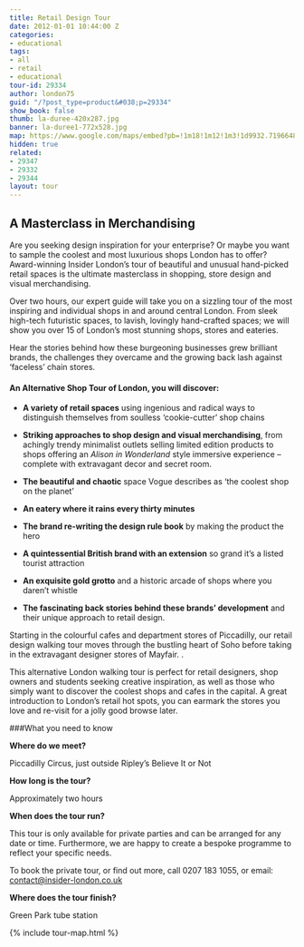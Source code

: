 ```yaml
---
title: Retail Design Tour
date: 2012-01-01 10:44:00 Z
categories:
- educational
tags:
- all
- retail
- educational
tour-id: 29334
author: london75
guid: "/?post_type=product&#038;p=29334"
show_book: false
thumb: la-duree-420x287.jpg
banner: la-duree1-772x528.jpg
map: https://www.google.com/maps/embed?pb=!1m18!1m12!1m3!1d9932.719664857414!2d-0.14276057544238435!3d51.50991514619343!2m3!1f0!2f0!3f0!3m2!1i1024!2i768!4f13.1!3m3!1m2!1s0x487604d3ff201fc1%3A0xf08adf0cfb3eb2fe!2sPiccadilly+Circus%2C+London+W1D+7ET%2C+UK!5e0!3m2!1sen!2s!4v1431588804686
hidden: true
related:
- 29347
- 29332
- 29344
layout: tour
---
```


## A Masterclass in Merchandising
<p>Are you seeking design inspiration for your enterprise? Or maybe you want to sample the coolest and most luxurious shops London has to offer? Award-winning Insider London’s tour of beautiful and unusual hand-picked retail spaces is the ultimate masterclass in shopping, store design and visual merchandising.</p>

Over two hours, our expert guide will take you on a sizzling tour of the most inspiring and individual shops in and around central London. From sleek high-tech futuristic spaces, to lavish, lovingly hand-crafted spaces; we will show you over 15 of London’s most stunning shops, stores and eateries.

Hear the stories behind how these burgeoning businesses grew brilliant brands, the challenges they overcame and the growing back lash against ‘faceless’ chain stores.

<h4>
  An Alternative Shop Tour of London, you will discover:
</h4>

- **A variety of retail spaces** using ingenious and radical ways to distinguish themselves from soulless ‘cookie-cutter’ shop chains

- **Striking approaches to shop design and visual merchandising**, from achingly trendy minimalist outlets selling limited edition products to shops offering an <em>Alison in Wonderland </em>style immersive experience &#8211; complete with extravagant decor and secret room.

- **The beautiful and chaotic** space Vogue describes as &#8216;the coolest shop on the planet&#8217;

- **An eatery where it rains every thirty minutes**

- **The brand re-writing the design rule book** by making the product the hero

- **A quintessential British brand with an extension** so grand it’s a listed tourist attraction

- **An exquisite gold grotto** and a historic arcade of shops where you daren’t whistle

- **The fascinating back stories behind these brands’ development** and their unique approach to retail design.

Starting in the colourful cafes and department stores of Piccadilly, our retail design walking tour moves through the bustling heart of Soho before taking in the extravagant designer stores of Mayfair. .

This alternative London walking tour is perfect for retail designers, shop owners and students seeking creative inspiration, as well as those who simply want to discover the coolest shops and cafes in the capital. A great introduction to London’s retail hot spots, you can earmark the stores you love and re-visit for a jolly good browse later.

###What you need to know

**Where do we meet?**

Piccadilly Circus, just outside Ripley&#8217;s Believe It or Not

**How long is the tour?**

Approximately two hours

**When does the tour run?**

This tour is only available for private parties and can be arranged for any date or time. Furthermore, we are happy to create a bespoke programme to reflect your specific needs.

To book the private tour, or find out more, call 0207 183 1055, or email: <a href="mailto:contact@insider-london.co.uk">contact@insider-london.co.uk</a>

**Where does the tour finish?**

Green Park tube station

{% include tour-map.html %}
